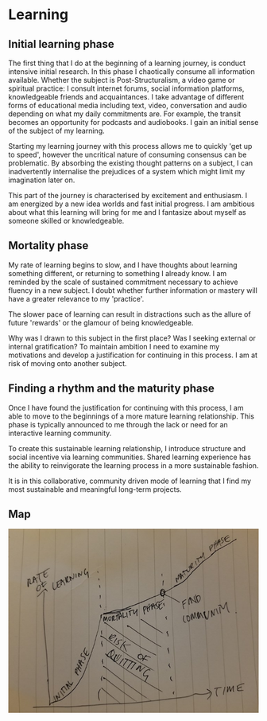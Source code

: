 # Learning

## Initial learning phase

The first thing that I do at the beginning of a learning journey, is conduct intensive initial research. In this phase I chaotically consume all information available. Whether the subject is Post-Structuralism, a video game or spiritual practice: I consult internet forums, social information platforms, knowledgeable friends and acquaintances. I take advantage of different forms of educational media including text, video, conversation and audio depending on what my daily commitments are. For example, the transit becomes an opportunity for podcasts and audiobooks. I gain an initial sense of the subject of my learning.  

Starting my learning journey with this process allows me to quickly 'get up to speed', however the uncritical nature of consuming consensus can be problematic. By absorbing the existing thought patterns on a subject, I can inadvertently internalise the prejudices of a system which might limit my imagination later on.

This part of the journey is characterised by excitement and enthusiasm. I am energized by a new idea worlds and fast initial progress. I am ambitious about what this learning will bring for me and I fantasize about myself as someone skilled or knowledgeable.

## Mortality phase
My rate of learning begins to slow, and I have thoughts about learning something different, or returning to something I already know. I am reminded by the scale of sustained commitment  necessary to achieve fluency in a new subject. I doubt whether further information or mastery will have a greater relevance to my 'practice'.

The slower pace of learning can result in distractions such as the allure of future 'rewards' or the glamour of being knowledgeable.

Why was I drawn to this subject in the first place?  Was I seeking external or internal gratification? To maintain ambition I need to examine my motivations and develop a justification for continuing in this process. I am at risk of moving onto another subject.

## Finding a rhythm and the maturity phase

Once I have found the justification for continuing with this process, I am able to move to the beginnings of a more mature learning relationship. This phase is typically announced to me through the lack or need for an interactive learning community.  

To create this sustainable learning relationship, I introduce structure and social incentive via learning communities. Shared learning experience has the ability to reinvigorate the learning process in a more sustainable fashion.

It is in this collaborative, community driven mode of learning that I find my most sustainable and meaningful long-term projects.


## Map

![](/assignments/1_Learner/img/Sam_Hains_Map.jpg?raw=true)
